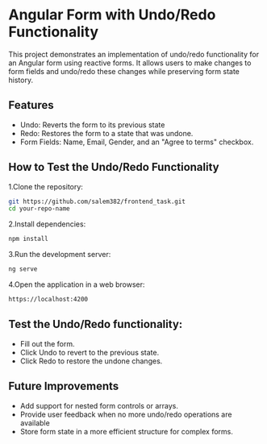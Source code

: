 # Angular Form with Undo/Redo Functionality

This project demonstrates an implementation of undo/redo functionality for an Angular form using reactive forms. It allows users to make changes to form fields and undo/redo these changes while preserving form state history.

## Features
- Undo: Reverts the form to its previous state
- Redo: Restores the form to a state that was undone.
- Form Fields: Name, Email, Gender, and an "Agree to terms" checkbox.

## How to Test the Undo/Redo Functionality
1.Clone the repository:
  ```bash
 git https://github.com/salem382/frontend_task.git
 cd your-repo-name
 ```
2.Install dependencies:
```bash
npm install
```

3.Run the development server:
```bash
ng serve
```
4.Open the application in a web browser:
```bash
https://localhost:4200
```
## Test the Undo/Redo functionality:
- Fill out the form.
- Click Undo to revert to the previous state.
- Click Redo to restore the undone changes.
## Future Improvements
- Add support for nested form controls or arrays.
- Provide user feedback when no more undo/redo operations are available
- Store form state in a more efficient structure for complex forms.
